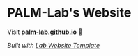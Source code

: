 
# PALM-Lab's Website

Visit **[palm-lab.github.io](https://palm-lab.github.io)** 🚀

_Built with [Lab Website Template](https://greene-lab.gitbook.io/lab-website-template-docs)_

